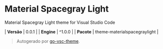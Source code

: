 # Material Spacegray Light

Material Spacegray Light theme for Visual Studio Code

| **Versão** | 0.0.1 |
| **Engine** | ^1.0.0 |
| **Pacote** | theme-materialspacegraylight |

> Autogerado por [go-vsc-theme](https://github.com/natalbu/go-vsc-theme).
